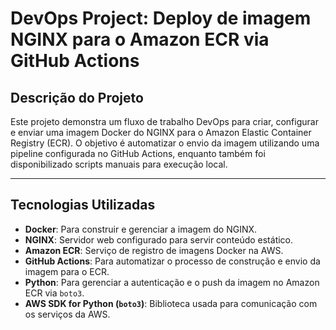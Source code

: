 # **DevOps Project: Deploy de imagem NGINX para o Amazon ECR via GitHub Actions**

## **Descrição do Projeto**
Este projeto demonstra um fluxo de trabalho DevOps para criar, configurar e enviar uma imagem Docker do NGINX para o Amazon Elastic Container Registry (ECR). O objetivo é automatizar o envio da imagem utilizando uma pipeline configurada no GitHub Actions, enquanto também foi disponibilizado scripts manuais para execução local.

---

## **Tecnologias Utilizadas**
- **Docker**: Para construir e gerenciar a imagem do NGINX.
- **NGINX**: Servidor web configurado para servir conteúdo estático.
- **Amazon ECR**: Serviço de registro de imagens Docker na AWS.
- **GitHub Actions**: Para automatizar o processo de construção e envio da imagem para o ECR.
- **Python**: Para gerenciar a autenticação e o push da imagem no Amazon ECR via `boto3`.
- **AWS SDK for Python (`boto3`)**: Biblioteca usada para comunicação com os serviços da AWS.

